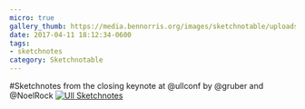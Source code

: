 ```yaml
---
micro: true
gallery_thumb: https://media.bennorris.org/images/sketchnotable/uploads/2018/2f9cea3a47.jpg
date: 2017-04-11 18:12:34-0600
tags:
- sketchnotes
category: Sketchnotable
---
```


#Sketchnotes from the closing keynote at @ullconf by @gruber and @NoelRock [![Ull Sketchnotes](https://media.bennorris.org/images/sketchnotable/uploads/2018/2f9cea3a47.jpg)](https://media.bennorris.org/images/sketchnotable/uploads/2018/2f9cea3a47.jpg)